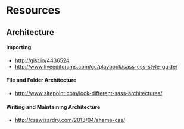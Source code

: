 # Resources

## Architecture

#### Importing
* http://gist.io/4436524
* http://www.liveeditorcms.com/gc/playbook/sass-css-style-guide/

#### File and Folder Architecture

* http://www.sitepoint.com/look-different-sass-architectures/

#### Writing and Maintaining Architecture

* http://csswizardry.com/2013/04/shame-css/
